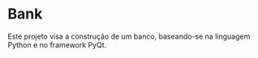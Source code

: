 # Bank
Este projeto visa a construção de um banco, baseando-se na linguagem Python e no framework PyQt.
